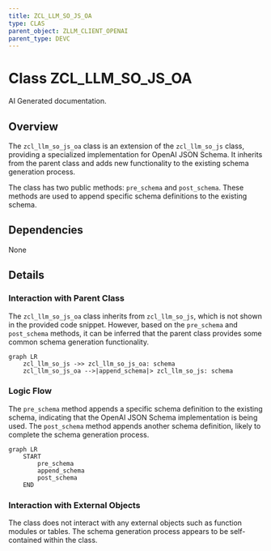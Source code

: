 ```yaml
---
title: ZCL_LLM_SO_JS_OA
type: CLAS
parent_object: ZLLM_CLIENT_OPENAI
parent_type: DEVC
---
```


# Class ZCL_LLM_SO_JS_OA

AI Generated documentation.

## Overview

The `zcl_llm_so_js_oa` class is an extension of the `zcl_llm_so_js` class, providing a specialized implementation for OpenAI JSON Schema. It inherits from the parent class and adds new functionality to the existing schema generation process.

The class has two public methods: `pre_schema` and `post_schema`. These methods are used to append specific schema definitions to the existing schema.

## Dependencies

None

## Details

### Interaction with Parent Class

The `zcl_llm_so_js_oa` class inherits from `zcl_llm_so_js`, which is not shown in the provided code snippet. However, based on the `pre_schema` and `post_schema` methods, it can be inferred that the parent class provides some common schema generation functionality.

```mermaid
graph LR
    zcl_llm_so_js ->> zcl_llm_so_js_oa: schema
    zcl_llm_so_js_oa -->|append_schema|> zcl_llm_so_js: schema
```

### Logic Flow

The `pre_schema` method appends a specific schema definition to the existing schema, indicating that the OpenAI JSON Schema implementation is being used. The `post_schema` method appends another schema definition, likely to complete the schema generation process.

```mermaid
graph LR
    START
        pre_schema
        append_schema
        post_schema
    END
```

### Interaction with External Objects

The class does not interact with any external objects such as function modules or tables. The schema generation process appears to be self-contained within the class.
